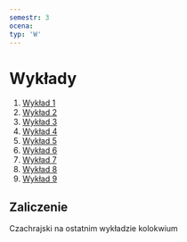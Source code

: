 ```yaml
---
semestr: 3
ocena: 
typ: 'W'
---
```


# Wykłady
1. [Wykład 1](/Notatki/Semestr%203/Niezawodność%20i%20diagnostyka%20układów%20cyfrowych%201/Wykłady/Wykład%201/Wykład%201.md)
2. [Wykład 2](/Notatki/Semestr%203/Niezawodność%20i%20diagnostyka%20układów%20cyfrowych%201/Wykłady/Wykład%202/Wykład%202.md)
3. [Wykład 3](/Notatki/Semestr%203/Niezawodność%20i%20diagnostyka%20układów%20cyfrowych%201/Wykłady/Wykład%203/Wykład%203.md)
4. [Wykład 4](Notatki/Semestr%203/Niezawodność%20i%20diagnostyka%20układów%20cyfrowych%201/Wykłady/Wykład%204/Wykład%204.md)
5. [Wykład 5](Notatki/Semestr%203/Niezawodność%20i%20diagnostyka%20układów%20cyfrowych%201/Wykłady/Wykład%205/Wykład%205.md)
6. [Wykład 6](Notatki/Semestr%203/Niezawodność%20i%20diagnostyka%20układów%20cyfrowych%201/Wykłady/Wykład%206/Wykład%206.md)
7. [Wykład 7](Notatki/Semestr%203/Niezawodność%20i%20diagnostyka%20układów%20cyfrowych%201/Wykłady/Wykład%207/Wykład%207.md)
8. [Wykład 8](Notatki/Semestr%203/Niezawodność%20i%20diagnostyka%20układów%20cyfrowych%201/Wykłady/Wykład%208/Wykład%208.md)
9. [Wykład 9](Notatki/Semestr%203/Niezawodność%20i%20diagnostyka%20układów%20cyfrowych%201/Wykłady/Wykład%209/Wykład%209.md)

## Zaliczenie
Czachrajski
na ostatnim wykładzie kolokwium
